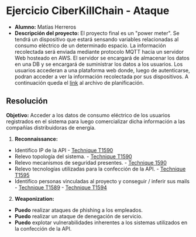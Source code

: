# Ejercicio CiberKillChain - Ataque

- **Alumno:** Matías Herreros
- **Descripción del proyecto:**
  El proyecto final es un "power meter". Se tendrá un dispositivo que estará sensando variables relacionadas al consumo eléctrico de un determinado espacio. La información recolectada será enviada mediante protocolo MQTT hacia un servidor Web hosteado en AWS. El servidor se encargará de almacenar los datos en una DB y se encargará de suministrar los datos a los usuarios. Los usuarios accederan a una plataforma web donde, luego de autenticarse, podran acceder a ver la información recolectada por sus dispositivos. A continuación queda el [link](https://drive.google.com/file/d/12ti13IbLsDRjlIgcy8_LsxKipwk9UGjv/view?usp=sharing) al archivo de planificación.

## Resolución

**Objetivo:** Acceder a los datos de consumo eléctrico de los usuarios registrados en el sistema para luego comercializar dicha información a las compañías distribuidoras de energía.

1. **Reconnaissance:**

- Identifico IP de la API - [Technique T1590](https://attack.mitre.org/techniques/T1590/)
- Relevo topología del sistema. - [Technique T1590](https://attack.mitre.org/techniques/T1590/)
- Relevo mecanismos de seguridad presentes. - [Technique 1590](https://attack.mitre.org/techniques/T1590/)
- Relevo tecnologías utilizadas para la confección de la API. - [Technique T1595](https://attack.mitre.org/techniques/T1595)
- Identifico personas vinculadas al proyecto y conseguir / inferir sus mails - [Technique T1589](https://attack.mitre.org/techniques/T1589/) - [Technique T1594](https://attack.mitre.org/techniques/T1594/)

2. **Weaponization:**

- **Puedo** realizar ataques de phishing a los empleados.
- **Puedo** realizar un ataque de denegación de servicio.
- **Puedo** explotar vulnerabilidades inherentes a los sistemas utilizados en la confección de la API.
